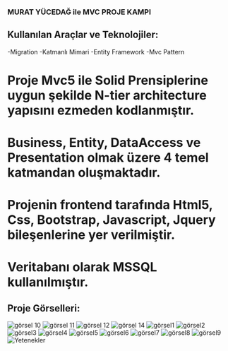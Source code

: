 ### MURAT YÜCEDAĞ ile MVC PROJE KAMPI

## Kullanılan Araçlar ve Teknolojiler:
-Migration
-Katmanlı Mimari
-Entity Framework
-Mvc Pattern

# Proje Mvc5 ile Solid Prensiplerine uygun şekilde N-tier architecture yapısını ezmeden kodlanmıştır.

# Business, Entity, DataAccess ve Presentation olmak üzere 4 temel katmandan oluşmaktadır.

# Projenin frontend tarafında Html5, Css, Bootstrap, Javascript, Jquery bileşenlerine yer verilmiştir.

# Veritabanı olarak MSSQL kullanılmıştır.

## Proje Görselleri:

![görsel 10](https://user-images.githubusercontent.com/70768778/131550966-62360866-5f5f-4546-b3fc-8359c63c7932.png)
![görsel 11](https://user-images.githubusercontent.com/70768778/131551055-568ffa26-5949-4045-8670-759f7c3a43f4.png)
![görsel 12](https://user-images.githubusercontent.com/70768778/131551141-5827b6f0-4ca9-4fd5-9709-0de12a26e561.png)
![görsel 14](https://user-images.githubusercontent.com/70768778/131551184-aae17d13-dc79-4cc8-9c81-6f4e8f7c1d61.png)
![görsel1](https://user-images.githubusercontent.com/70768778/131551231-77380ad7-0e98-4da6-88c4-bd4398796a54.png)
![görsel2](https://user-images.githubusercontent.com/70768778/131551321-35d8384b-5cbb-4288-a4bc-df469dd286e3.png)
![görsel3](https://user-images.githubusercontent.com/70768778/131551356-f9cfd42f-7d65-4e91-84b4-4a3d811b5bb6.png)
![görsel4](https://user-images.githubusercontent.com/70768778/131551377-e3d5ff20-ac57-4e51-8df4-acf19ba37706.png)
![görsel5](https://user-images.githubusercontent.com/70768778/131551387-2a6f3637-a585-421e-a281-3c14667816f9.png)
![görsel6](https://user-images.githubusercontent.com/70768778/131551407-c376e0b4-c3ac-4201-881b-8b5f1e1774d9.png)
![görsel7](https://user-images.githubusercontent.com/70768778/131551432-b0a4f975-a53f-45d7-b982-fe23250947c8.png)
![görsel8](https://user-images.githubusercontent.com/70768778/131551440-841ec754-93c3-46da-bd91-eab35b655aec.png)
![görsel9](https://user-images.githubusercontent.com/70768778/131551443-e07b55c3-bdff-46de-9c49-9988514ec3df.png)
![Yetenekler](https://user-images.githubusercontent.com/70768778/131551445-04784dcb-b9a9-44f2-bfac-96cf0abdb260.png)
